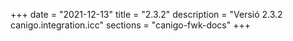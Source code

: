 +++
date        = "2021-12-13"
title       = "2.3.2"
description = "Versió 2.3.2 canigo.integration.icc"
sections    = "canigo-fwk-docs"
+++